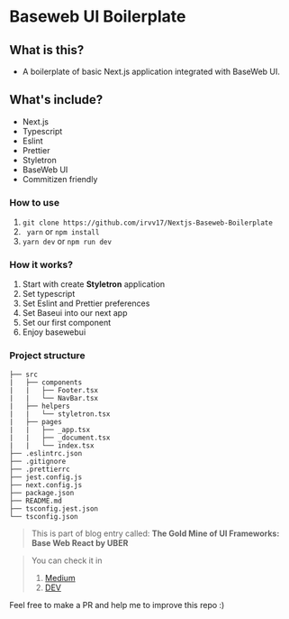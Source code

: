 # Baseweb UI Boilerplate

## What is this?
* A boilerplate of basic Next.js application integrated with BaseWeb UI.
## What's include?
* Next.js
* Typescript
* Eslint
* Prettier
* Styletron
* BaseWeb UI
* Commitizen friendly

### How to use
1. `git clone https://github.com/irvv17/Nextjs-Baseweb-Boilerplate`
2. ` yarn` or `npm install`
3. `yarn dev` or `npm run dev`
### How it works?

1. Start with create **Styletron** application
2. Set typescript
3. Set Eslint and Prettier preferences
4. Set Baseui into our next app
5. Set our first component
6. Enjoy basewebui

### Project structure
    ├── src
    |   ├── components
    |   |   ├── Footer.tsx
    |   |   └── NavBar.tsx
    |   ├── helpers
    |   |   └── styletron.tsx
    |   ├── pages
    |   |   ├── _app.tsx
    |   |   ├── _document.tsx
    |   |   └── index.tsx
    ├── .eslintrc.json   
    ├── .gitignore   
    ├── .prettierrc  
    ├── jest.config.js  
    ├── next.config.js
    ├── package.json
    ├── README.md
    ├── tsconfig.jest.json
    └── tsconfig.json

> This is part of blog entry called: **The Gold Mine of UI Frameworks: Base Web React by UBER**

> You can check it in
> 1. [Medium]()
> 2. [DEV]()


Feel free to make a PR and help me to improve this repo  :)
